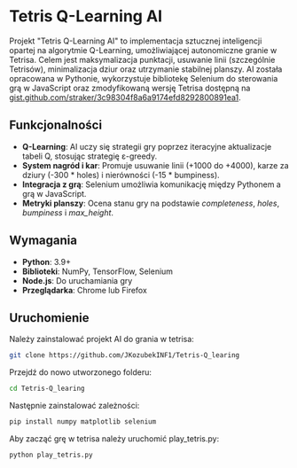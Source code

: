 # Tetris Q-Learning AI

Projekt "Tetris Q-Learning AI" to implementacja sztucznej inteligencji opartej na algorytmie Q-Learning, umożliwiającej autonomiczne granie w Tetrisa. Celem jest maksymalizacja punktacji, usuwanie linii (szczególnie Tetrisów), minimalizacja dziur oraz utrzymanie stabilnej planszy. AI została opracowana w Pythonie, wykorzystuje bibliotekę Selenium do sterowania grą w JavaScript oraz zmodyfikowaną wersję Tetrisa dostępną na [gist.github.com/straker/3c98304f8a6a9174efd8292800891ea1](https://gist.github.com/straker/3c98304f8a6a9174efd8292800891ea1).

## Funkcjonalności
- **Q-Learning**: AI uczy się strategii gry poprzez iteracyjne aktualizacje tabeli Q, stosując strategię ε-greedy.
- **System nagród i kar**: Promuje usuwanie linii (+1000 do +4000), karze za dziury (-300 * holes) i nierówności (-15 * bumpiness).
- **Integracja z grą**: Selenium umożliwia komunikację między Pythonem a grą w JavaScript.
- **Metryki planszy**: Ocena stanu gry na podstawie *completeness*, *holes*, *bumpiness* i *max_height*.

## Wymagania
- **Python**: 3.9+
- **Biblioteki**: NumPy, TensorFlow, Selenium
- **Node.js**: Do uruchamiania gry
- **Przeglądarka**: Chrome lub Firefox

## Uruchomienie
Należy zainstalować projekt AI do grania w tetrisa:
```bash
git clone https://github.com/JKozubekINF1/Tetris-Q_learing
```

Przejdź do nowo utworzonego folderu:
```bash
cd Tetris-Q_learing
```

Następnie zainstalować zależności:
```bash
pip install numpy matplotlib selenium
```

Aby zacząć grę w tetrisa należy uruchomić play_tetris.py:
```bash
python play_tetris.py
```
